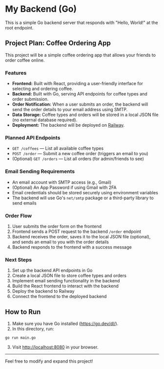 # My Backend (Go)

This is a simple Go backend server that responds with "Hello, World!" at the root endpoint.

## Project Plan: Coffee Ordering App

This project will be a simple coffee ordering app that allows your friends to order coffee online.

### Features
- **Frontend:** Built with React, providing a user-friendly interface for selecting and ordering coffee.
- **Backend:** Built with Go, serving API endpoints for coffee types and order submission.
- **Order Notification:** When a user submits an order, the backend will send the order details to your email address using SMTP.
- **Data Storage:** Coffee types and orders will be stored in a local JSON file (no external database required).
- **Deployment:** The backend will be deployed on [Railway](https://railway.app/).

### Planned API Endpoints
- `GET /coffees` — List all available coffee types
- `POST /order` — Submit a new coffee order (triggers an email to you)
- (Optional) `GET /orders` — List all orders (for admin/friends to see)

### Email Sending Requirements
- An email account with SMTP access (e.g., Gmail)
- (Optional) An App Password if using Gmail with 2FA
- Email credentials should be stored securely using environment variables
- The backend will use Go's `net/smtp` package or a third-party library to send emails

### Order Flow
1. User submits the order form on the frontend
2. Frontend sends a POST request to the backend `/order` endpoint
3. Backend receives the order, saves it to the local JSON file (optional), and sends an email to you with the order details
4. Backend responds to the frontend with a success message

### Next Steps
1. Set up the backend API endpoints in Go
2. Create a local JSON file to store coffee types and orders
3. Implement email sending functionality in the backend
4. Build the React frontend to interact with the backend
5. Deploy the backend to Railway
6. Connect the frontend to the deployed backend

## How to Run

1. Make sure you have Go installed (https://go.dev/dl/).
2. In this directory, run:

```sh
go run main.go
```

3. Visit [http://localhost:8080](http://localhost:8080) in your browser.

---

Feel free to modify and expand this project! 